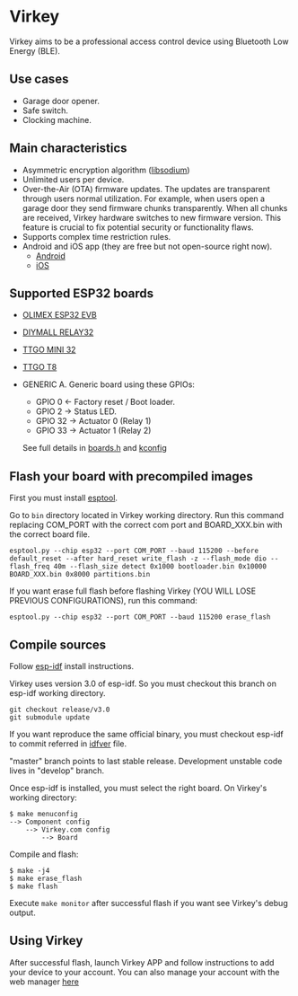 # Virkey
Virkey aims to be a professional access control device using Bluetooth Low Energy (BLE).

## Use cases
* Garage door opener.
* Safe switch.
* Clocking machine.

## Main characteristics
- Asymmetric encryption algorithm ([libsodium](https://download.libsodium.org/doc/))
- Unlimited users per device.
- Over-the-Air (OTA) firmware updates. The updates are transparent through users normal utilization. For example, when users open a garage door they send firmware chunks transparently. When all chunks are received, Virkey hardware switches to new firmware version.
This feature is crucial to fix potential security or functionality flaws.
- Supports complex time restriction rules.
- Android and iOS app (they are free but not open-source right now).
  * [Android](https://play.google.com/store/apps/details?id=com.virkey.basic.cordova)
  * [iOS](https://itunes.apple.com/us/app/virkey-cloud/id1315035954?mt=8)


## Supported ESP32 boards
- [OLIMEX ESP32 EVB](https://www.olimex.com/Products/IoT/ESP32-EVB/open-source-hardware)
- [DIYMALL RELAY32](http://www.diymalls.com/esp32-wifi-bluetooth-relay-module)
- [TTGO MINI 32](https://es.aliexpress.com/store/product/20-EN-1-KITS-TTGO-MINI32-V2-0-ESP32-WiFi-Bluetooth-learning-kit-MINI-D1-IOT/2787042_32845377733.html)
- [TTGO T8](https://es.aliexpress.com/store/product/T8-V1-3-TTGO-ESP32-4-MB-PSRAM-TF-3D-antena-WiFi-m-dulo-Bluetooth-ESP32/1983387_32853967655.html)
- GENERIC A. Generic board using these GPIOs:
  * GPIO 0  <- Factory reset / Boot loader.
  * GPIO 2  -> Status LED.
  * GPIO 32 -> Actuator 0 (Relay 1)
  * GPIO 33 -> Actuator 1 (Relay 2)
  
  See full details in [boards.h](https://github.com/nayarsystems/virkey/blob/master/main/boards.h) and [kconfig](https://github.com/nayarsystems/virkey/blob/master/main/Kconfig)

## Flash your board with precompiled images
First you must install [esptool](https://github.com/espressif/esptool).

Go to `bin` directory located in Virkey working directory.
Run this command replacing COM_PORT with the correct com port and BOARD_XXX.bin with the correct board file.
```
esptool.py --chip esp32 --port COM_PORT --baud 115200 --before default_reset --after hard_reset write_flash -z --flash_mode dio --flash_freq 40m --flash_size detect 0x1000 bootloader.bin 0x10000 BOARD_XXX.bin 0x8000 partitions.bin
```

If you want erase full flash before flashing Virkey (YOU WILL LOSE PREVIOUS CONFIGURATIONS), run this command:
```
esptool.py --chip esp32 --port COM_PORT --baud 115200 erase_flash
```
## Compile sources
Follow [esp-idf](https://github.com/espressif/esp-idf) install instructions.

Virkey uses version 3.0 of esp-idf. So you must checkout this branch on esp-idf working directory.
 ```
 git checkout release/v3.0
 git submodule update
 ```
 If you want reproduce the same official binary, you must checkout esp-idf to commit referred in [idfver](https://github.com/nayarsystems/virkey/blob/master/idfver) file.

 "master" branch points to last stable release. Development unstable code lives in "develop" branch.

Once esp-idf is installed, you must select the right board.
On Virkey's working directory:
```
$ make menuconfig
--> Component config
    --> Virkey.com config
        --> Board
```
Compile and flash:

```
$ make -j4
$ make erase_flash
$ make flash
```
Execute `make monitor` after successful flash if you want see Virkey's debug output.

## Using Virkey
After successful flash, launch Virkey APP and follow instructions to add your device to your account.
You can also manage your account with the web manager [here](https://admin.virkey.com)



